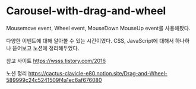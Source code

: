 # Carousel-with-drag-and-wheel
Mousemove event, Wheel event, MouseDown MouseUp event를 사용해봤다.

다양한 이벤트에 대해 알아볼 수 있는 시간이였다.
CSS, JavaScript에 대해서 하나하나 뜯어보고 노션에 정리해두었다.

참고 사이트
https://wsss.tistory.com/2016

노션 정리
https://cactus-clavicle-e80.notion.site/Drag-and-Wheel-589999c24c5241509f4a1ec6af676080
